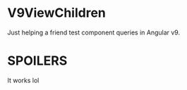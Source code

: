 # V9ViewChildren

Just helping a friend test component queries in Angular v9.

# SPOILERS

It works lol

